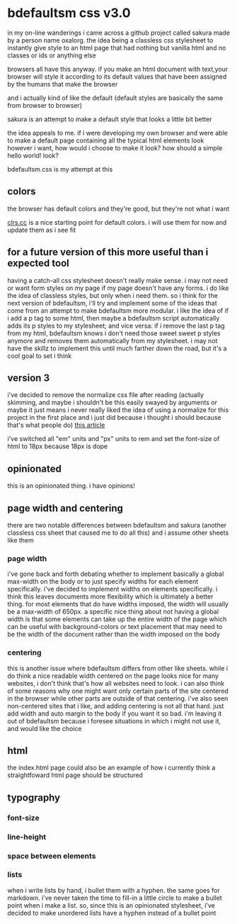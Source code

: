 bdefaultsm css v3.0
==============

in my on-line wanderings i came across a github project called sakura made by a person name oxalorg. the idea being a classless css stylesheet to instantly give style to an html page that had nothing but vanilla html and no classes or ids or anything else

browsers all have this anyway. if you make an html document with text,your browser will style it according to its default values that have been assigned by the humans that make the browser

and i actually kind of like the default (default styles are basically the same from browser to browser)

sakura is an attempt to make a default style that looks a little bit better

the idea appeals to me. if i were developing my own browser and were able to make a default page containing all the typical html elements look however i want, how would i choose to make it look? how should a simple hello world! look?

bdefaultsm.css is my attempt at this

## colors

the browser has default colors and they're good, but they're not what i want

[clrs.cc](http://clrs.cc/) is a nice starting point for default colors. i will use them for now and update them as i see fit

## for a future version of this more useful than i expected tool

having a catch-all css stylesheet doesn't really make sense. i may not need or want form styles on my page if my page doesn't have any forms. i do like the idea of classless styles, but only when i need them. so i think for the next version of bdefaultsm, i'll try and implement some of the ideas that come from an attempt to make bdefaultsm more modular. i like the idea of if i add a p tag to some html, then maybe a bdefaultsm script automatically adds its p styles to my stylesheet; and vice versa: if i remove the last p tag from my html, bdefaultsm knows i don't need those sweet sweet p styles anymore and removes them automatically from my stylesheet. i may not have the skillz to implement this until much farther down the road, but it's a cool goal to set i think

## version 3

i've decided to remove the normalize css file after reading (actually skimming, and maybe i shouldn't be this easily swayed by arguments or maybe it just means i never really liked the idea of using a normalize for this project in the first place and i just did because i thought i should because that's what people do) [this article](https://meiert.com/en/blog/stop-using-resets/)

i've switched all "em" units and "px" units to rem and set the font-size of html to 18px because 18px is dope

## opinionated

this is an opinionated thing. i have opinions!

## page width and centering

there are two notable differences between bdefaultsm and sakura (another classless css sheet that caused me to do all this) and i assume other sheets like them

### page width

i've gone back and forth debating whether to implement basically a global max-width on the body or to just specify widths for each element specifically. i've decided to implement widths on elements specifically. i think this leaves documents more flexibility which is ultimately a better thing. for most elements that do have widths imposed, the width will usually be a max-width of 650px. a specific nice thing about not having a global width is that some elements can take up the entire width of the page which can be useful with background-colors or text placement that may need to be the width of the document rather than the width imposed on the body

### centering

this is another issue where bdefaultsm differs from other like sheets. while i do think a nice readable width centered on the page looks nice for many websites, i don't think that's how all websites need to look. i can also think of some reasons why one might want only certain parts of the site centered in the browser while other parts are outside of that centering. i've also seen non-centered sites that i like, and adding centering is not all that hard. just add width and auto margin to the body if you want it so bad. i'm leaving it out of bdefaultsm because i foresee situations in which i might not use it, and would like the choice

## html

the index.html page could also be an example of how i currently think a straightfoward html page should be structured

## typography

### font-size

### line-height

### space between elements

### lists

when i write lists by hand, i bullet them with a hyphen. the same goes for markdown. i've never taken the time to fill-in a little circle to make a bullet point when i make a list. so, since this is an opinionated stylesheet, i've decided to make unordered lists have a hyphen instead of a bullet point